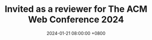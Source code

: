 ---
title: Invited as a reviewer for The ACM Web Conference 2024
date: 2024-01-21 08:00:00 +0800
---